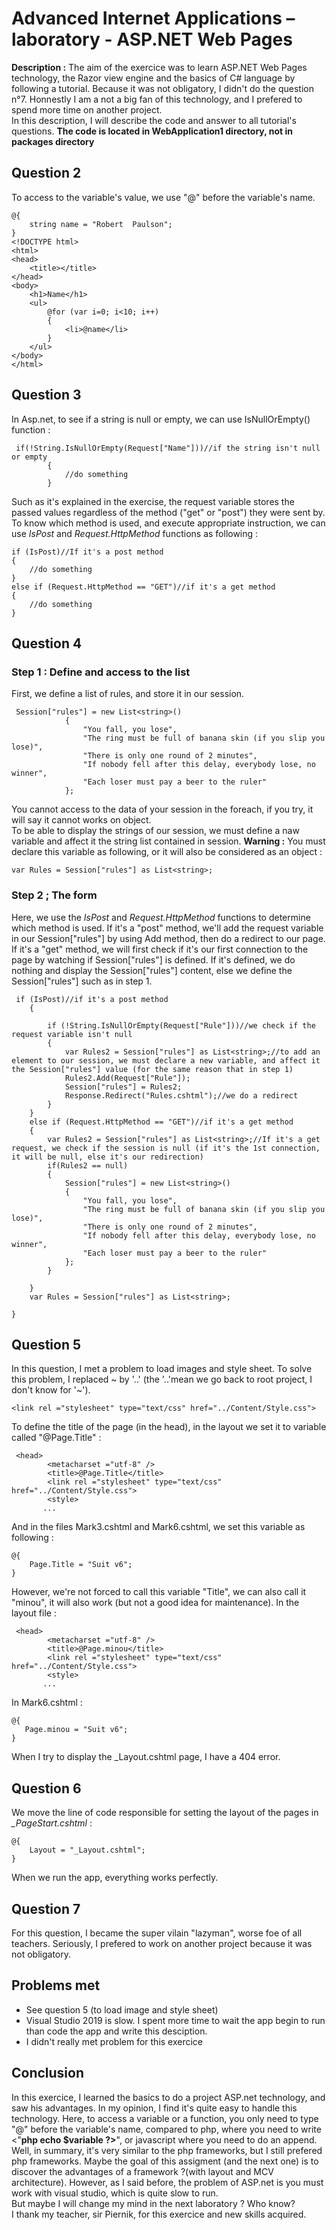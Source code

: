 # Advanced Internet Applications – laboratory - ASP.NET Web Pages

**Description :** The aim of the exercice was to learn ASP.NET Web Pages technology, the Razor view engine and the basics of C# language by following a tutorial.
Because it was not obligatory, I didn't do the question n°7. Honnestly I am a not a big fan of this technology, and I prefered to spend more time on another project.  
In this description, I will describe the code and answer to all tutorial's questions.
**The code is located in WebApplication1 directory, not in packages directory**

## Question 2

To access to the variable's value, we use "@" before the variable's name.
```
@{ 
    string name = "Robert  Paulson";
}
<!DOCTYPE html>
<html>
<head>
    <title></title>
</head>
<body>
    <h1>Name</h1>
    <ul>
        @for (var i=0; i<10; i++)
        {
            <li>@name</li>
        }
    </ul>
</body>
</html>
```

## Question 3
In Asp.net, to see if a string is null or empty, we can use IsNullOrEmpty() function :
```
 if(!String.IsNullOrEmpty(Request["Name"]))//if the string isn't null or empty
        {
            //do something
        }
```

Such as it's explained in the exercise, the request variable stores the passed values regardless of the method ("get" or "post") they were sent by. To know which method is used, and execute appropriate instruction, we can use *IsPost* and *Request.HttpMethod* functions as following :
```
if (IsPost)//If it's a post method
{
    //do something
}
else if (Request.HttpMethod == "GET")//if it's a get method
{
    //do something
}
```
## Question 4
### Step 1 : Define and access to the list
First, we define a list of rules, and store it in our session.
```
 Session["rules"] = new List<string>()
            {
                "You fall, you lose",
                "The ring must be full of banana skin (if you slip you lose)",
                "There is only one round of 2 minutes",
                "If nobody fell after this delay, everybody lose, no winner",
                "Each loser must pay a beer to the ruler"
            };
```
You cannot access to the data of your session in the foreach, if you try, it will say it cannot works on object.  
To be able to display the strings of our session, we must define a naw variable and affect it the string list contained in session.
**Warning :** You must declare this variable as following, or it will also be considered as an object :
```
var Rules = Session["rules"] as List<string>;
```

### Step 2 ; The form
Here, we use the *IsPost* and *Request.HttpMethod* functions to determine which method is used. If it's a "post" method, we'll add the request variable in our Session["rules"] by using Add method, then do a redirect to our page. If it's a "get" method, we will first check if it's our first connection to the page by watching if Session["rules"] is defined. If it's defined, we do nothing and display the Session["rules"] content, else we define the Session["rules"] such as in step 1.
```
 if (IsPost)//if it's a post method
    {
        
        if (!String.IsNullOrEmpty(Request["Rule"]))//we check if the request variable isn't null
        {
            var Rules2 = Session["rules"] as List<string>;//to add an element to our session, we must declare a new variable, and affect it the Session["rules"] value (for the same reason that in step 1)
            Rules2.Add(Request["Rule"]);
            Session["rules"] = Rules2;
            Response.Redirect("Rules.cshtml");//we do a redirect
        }
    }
    else if (Request.HttpMethod == "GET")//if it's a get method
    {
        var Rules2 = Session["rules"] as List<string>;//If it's a get request, we check if the session is null (if it's the 1st connection, it will be null, else it's our redirection)
        if(Rules2 == null)
        {
            Session["rules"] = new List<string>()
            {
                "You fall, you lose",
                "The ring must be full of banana skin (if you slip you lose)",
                "There is only one round of 2 minutes",
                "If nobody fell after this delay, everybody lose, no winner",
                "Each loser must pay a beer to the ruler"
            };
        }

    }
    var Rules = Session["rules"] as List<string>;

}
```
## Question 5

In this question, I met a problem to load images and style sheet. To solve this problem, I replaced ~ by '..' (the '..'mean we go back to root project, I don't know for '~').
```
<link rel ="stylesheet" type="text/css" href="../Content/Style.css">
```

To define the title of the page (in the head), in the layout we set it to variable called "@Page.Title" :
```
 <head>
        <metacharset ="utf-8" />
        <title>@Page.Title</title>
        <link rel ="stylesheet" type="text/css" href="../Content/Style.css">
        <style>
       ...
 ```
And in the files Mark3.cshtml and Mark6.cshtml, we set this variable as following :
```
@{
    Page.Title = "Suit v6";
}
```

However, we're not forced to call this variable "Title", we can also call it "minou", it will also work (but not a good idea for maintenance).
In the layout file :
```
 <head>
        <metacharset ="utf-8" />
        <title>@Page.minou</title>
        <link rel ="stylesheet" type="text/css" href="../Content/Style.css">
        <style>
       ...
 ```
 In Mark6.cshtml :
 ```
@{
    Page.minou = "Suit v6";
}
```

When I try to display the _Layout.cshtml page, I have a 404 error.


## Question 6
We move the line of code responsible for setting the layout of the pages in *_PageStart.cshtml* :
```
@{
    Layout = "_Layout.cshtml";
}
```
When we run the app, everything works perfectly.


## Question 7
For this question, I became the super vilain "lazyman", worse foe of all teachers. Seriously, I prefered to work on another project because it was not obligatory.

## Problems met
* See question 5 (to load image and style sheet)
* Visual Studio 2019 is slow. I spent more time to wait the app begin to run than code the app and write this desciption.
* I didn't really met problem for this exercice

## Conclusion
In this exercice, I learned the basics to do a project ASP.net technology, and saw his advantages. In my opinion, I find it's quite easy to handle this technology. Here, to access a variable or a function, you only need to type "@" before the variable's name, compared to php, where you need to write <"**php echo $variable ?>**", or javascript where you need to do an append.  
Well, in summary, it's very similar to the php frameworks, but I still prefered php frameworks. Maybe the goal of this assigment (and the next one) is to discover the advantages of a framework ?(with layout and MCV architecture). However, as I said before, the problem of ASP.net is you must work with visual studio, which is quite slow to run.   
But maybe I will change my mind in the next laboratory ? Who know?   
I thank my teacher, sir Piernik, for this exercice and new skills acquired.


